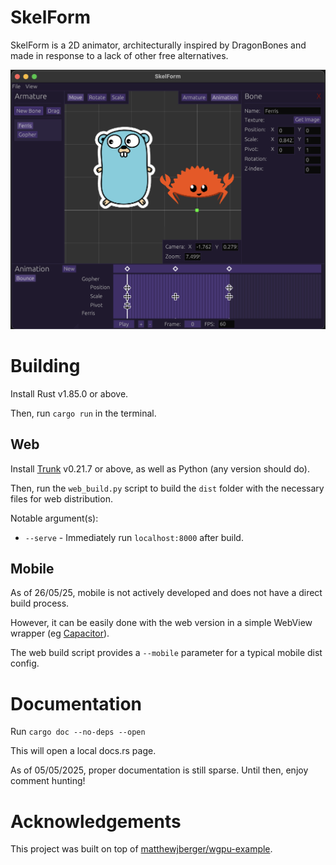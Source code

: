 # SkelForm

SkelForm is a 2D animator, architecturally inspired by DragonBones and made in response to a lack of other free alternatives.

![example](example.png)

# Building

Install Rust v1.85.0 or above.

Then, run `cargo run` in the terminal.

## Web

Install [Trunk](https://trunkrs.dev) v0.21.7 or above, as well as Python (any version should do).

Then, run the `web_build.py` script to build the `dist` folder with the necessary files for web distribution.

Notable argument(s):
* `--serve` - Immediately run `localhost:8000` after build.

## Mobile

As of 26/05/25, mobile is not actively developed and does not have a direct build process.

However, it can be easily done with the web version in a simple WebView wrapper (eg [Capacitor](https://capacitorjs.com/)).

The web build script provides a `--mobile` parameter for a typical mobile dist config.

# Documentation

Run `cargo doc --no-deps --open`

This will open a local docs.rs page.

As of 05/05/2025, proper documentation is still sparse. Until then, enjoy comment hunting!

# Acknowledgements

This project was built on top of [matthewjberger/wgpu-example](https://github.com/matthewjberger/wgpu-example).
